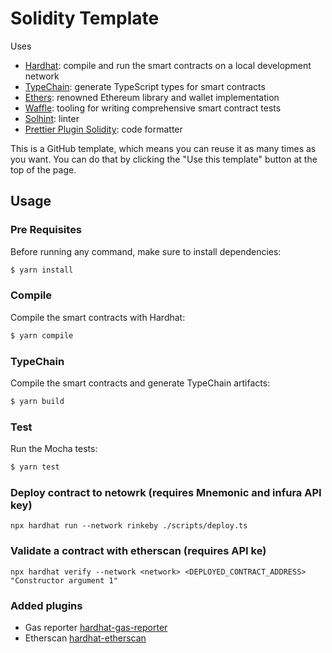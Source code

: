 # Solidity Template

Uses

- [Hardhat](https://github.com/nomiclabs/hardhat): compile and run the smart
  contracts on a local development network
- [TypeChain](https://github.com/ethereum-ts/TypeChain): generate TypeScript
  types for smart contracts
- [Ethers](https://github.com/ethers-io/ethers.js/): renowned Ethereum library
  and wallet implementation
- [Waffle](https://github.com/EthWorks/Waffle): tooling for writing
  comprehensive smart contract tests
- [Solhint](https://github.com/protofire/solhint): linter
- [Prettier Plugin Solidity](https://github.com/prettier-solidity/prettier-plugin-solidity):
  code formatter

This is a GitHub template, which means you can reuse it as many times as you
want. You can do that by clicking the "Use this template" button at the top of
the page.

## Usage

### Pre Requisites

Before running any command, make sure to install dependencies:

```sh
$ yarn install
```

### Compile

Compile the smart contracts with Hardhat:

```sh
$ yarn compile
```

### TypeChain

Compile the smart contracts and generate TypeChain artifacts:

```sh
$ yarn build
```

### Test

Run the Mocha tests:

```sh
$ yarn test
```

### Deploy contract to netowrk (requires Mnemonic and infura API key)

```
npx hardhat run --network rinkeby ./scripts/deploy.ts
```

### Validate a contract with etherscan (requires API ke)

```
npx hardhat verify --network <network> <DEPLOYED_CONTRACT_ADDRESS> "Constructor argument 1"
```

### Added plugins

- Gas reporter
  [hardhat-gas-reporter](https://hardhat.org/plugins/hardhat-gas-reporter.html)
- Etherscan
  [hardhat-etherscan](https://hardhat.org/plugins/nomiclabs-hardhat-etherscan.html)
